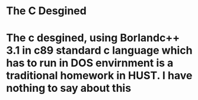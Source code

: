 # The C Desgined
# The c desgined, using Borlandc++ 3.1 in c89 standard c language which has to run in DOS envirnment is a traditional homework in HUST. I have nothing to say about this
